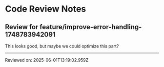 # Code Review Notes

## Review for feature/improve-error-handling-1748783942091

This looks good, but maybe we could optimize this part?

---
Reviewed on: 2025-06-01T13:19:02.959Z